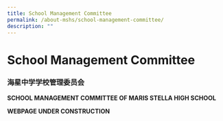 ```yaml
---
title: School Management Committee
permalink: /about-mshs/school-management-committee/
description: ""
---
```

# School Management Committee



### 海星中学学校管理委员会

<b>SCHOOL MANAGEMENT COMMITTEE OF MARIS STELLA HIGH SCHOOL</b>


	
<b>WEBPAGE UNDER CONSTRUCTION</b>
